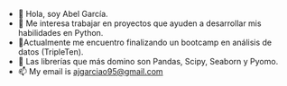 - 👋 Hola, soy Abel García.
- 👀 Me interesa trabajar en proyectos que ayuden a desarrollar mis habilidades en Python.
- 🌱Actualmente me encuentro finalizando un bootcamp en análisis de datos (TripleTen).
- 💞️ Las librerías que más domino son Pandas, Scipy, Seaborn y Pyomo.
- 📫 My email is ajgarciao95@gmail.com

<!---
Soul-Decoder/Soul-Decoder is a ✨ special ✨ repository because its `README.md` (this file) appears on your GitHub profile.
You can click the Preview link to take a look at your changes.
--->
